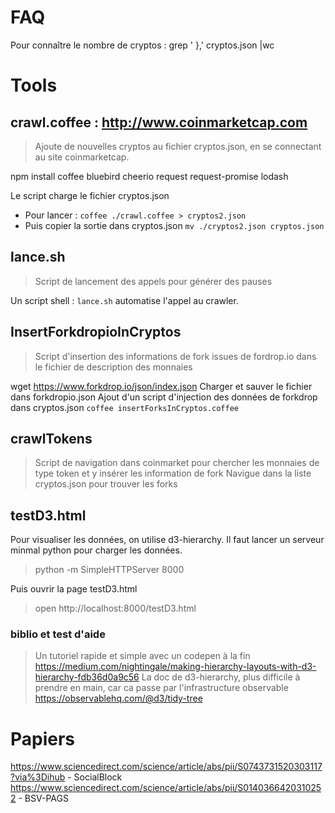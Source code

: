 # FAQ
Pour connaître le nombre de cryptos : grep '  },' cryptos.json |wc

# Tools
## crawl.coffee : http://www.coinmarketcap.com
> Ajoute de nouvelles cryptos au fichier cryptos.json, en se connectant au site coinmarketcap.

npm install coffee bluebird cheerio request request-promise lodash

Le script charge le fichier cryptos.json

- Pour lancer :
  `coffee ./crawl.coffee > cryptos2.json`
- Puis copier la sortie dans cryptos.json
  `mv ./cryptos2.json cryptos.json`

## lance.sh
> Script de lancement des appels pour générer des pauses

Un script shell : `lance.sh` automatise l'appel au crawler.

## InsertForkdropioInCryptos
> Script d'insertion des informations de fork issues de fordrop.io dans le fichier de description des monnaies

wget https://www.forkdrop.io/json/index.json
Charger et sauver le fichier dans forkdropio.json
Ajout d'un script d'injection des données de forkdrop dans cryptos.json
`coffee insertForksInCryptos.coffee`

## crawlTokens
> Script de navigation dans coinmarket pour chercher les monnaies de type token et y insérer les information de fork
Navigue dans la liste cryptos.json pour trouver les forks

## testD3.html
Pour visualiser les données, on utilise d3-hierarchy.
Il faut lancer un serveur minmal python pour charger les données.

>python -m SimpleHTTPServer 8000

Puis ouvrir la page testD3.html
>open http://localhost:8000/testD3.html

### biblio et test d'aide
> Un tutoriel rapide et simple avec un codepen à la fin
https://medium.com/nightingale/making-hierarchy-layouts-with-d3-hierarchy-fdb36d0a9c56
> La doc de d3-hierarchy, plus difficile à prendre en main, car ca passe par l'infrastructure observable
https://observablehq.com/@d3/tidy-tree

# Papiers
https://www.sciencedirect.com/science/article/abs/pii/S0743731520303117?via%3Dihub - SocialBlock
https://www.sciencedirect.com/science/article/abs/pii/S0140366420310252 - BSV-PAGS
